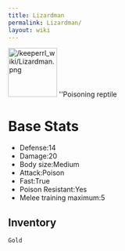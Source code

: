 ```yaml
---
title: Lizardman
permalink: Lizardman/
layout: wiki
---
```


<img src="/keeperrl_wiki/Lizardman.png" title="fig:/keeperrl_wiki/Lizardman.png" alt="/keeperrl_wiki/Lizardman.png" width="100" />
''Poisoning reptile

Base Stats
==========

-   Defense:14
-   Damage:20
-   Body size:Medium
-   Attack:Poison
-   Fast:True
-   Poison Resistant:Yes
-   Melee training maximum:5

Inventory
---------

`Gold`
